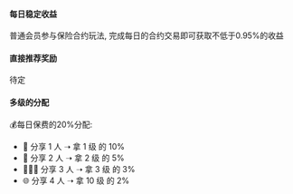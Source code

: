 

#### 每日稳定收益

普通会员参与保险合约玩法, 完成每日的合约交易即可获取不低于0.95%的收益

#### 直接推荐奖励

待定
    
#### 多级的分配

💰每日保费的20%分配:

* 👤 分享 1 人 ➝ 拿 1 级 的 10%
* 👥 分享 2 人 ➝ 拿 2 级 的 5%
* 👨‍👩‍👧 分享 3 人 ➝ 拿 3 级 的 3%
* 🌐 分享 4 人 ➝ 拿 10 级 的 2%